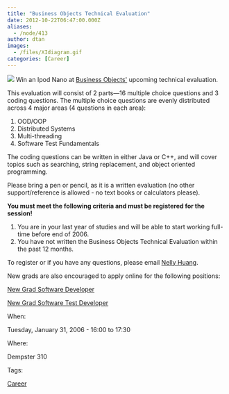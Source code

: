 ```yaml
---
title: "Business Objects Technical Evaluation"
date: 2012-10-22T06:47:00.000Z
aliases:
  - /node/413
author: dtan
images:
  - /files/XIdiagram.gif
categories: [Career]
---
```


![](/files/XIdiagram.gif) Win an Ipod Nano at [Business Objects'](http://www.businessobjects.com) upcoming technical evaluation.

This evaluation will consist of 2 parts—16 multiple choice questions and 3 coding questions.
The multiple choice questions are evenly distributed across 4 major areas (4 questions in each area):

1.  OOD/OOP
2.  Distributed Systems
3.  Multi-threading
4.  Software Test Fundamentals

The coding questions can be written in either Java or C++, and will cover topics such as searching, string replacement, and object oriented programming.

Please bring a pen or pencil, as it is a written evaluation (no other support/reference is allowed - no text books or calculators please).

**You must meet the following criteria and must be registered for the session!**

1.  You are in your last year of studies and will be able to start working full-time before end of 2006.
2.  You have not written the Business Objects Technical Evaluation within the past 12 months.

To register or if you have any questions, please email [Nelly Huang](/cdn-cgi/l/email-protection#ce80aba2a2b7e086bbafa0a98eacbbbda7a0abbdbda1aca4abadbabde0ada1a3).

New grads are also encouraged to apply online for the following positions:

[New Grad Software Developer](http://www.recruitingcenter.net/clients/businessobjects/publicjobs/canada/controller.cfm?jbaction=JobProfile&Job_Id=13454&esid=az)

[New Grad Software Test Developer](http://www.recruitingcenter.net/clients/businessobjects/publicjobs/canada/controller.cfm?jbaction=JobProfile&Job_Id=13455&esid=az)

When: 

Tuesday, January 31, 2006 - 16:00 to 17:30

Where: 

Dempster 310

Tags: 

[Career](/career)

